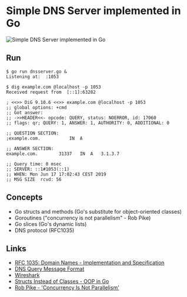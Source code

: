 Simple DNS Server implemented in Go
===================================

![Simple DNS Server implemented in Go](https://raw.githubusercontent.com/dlorch/dnsserver/master/dnsserver-go.gif)

Run
---

```
$ go run dnsserver.go &
Listening at:  :1053

$ dig example.com @localhost -p 1053
Received request from  [::1]:63282

; <<>> DiG 9.10.6 <<>> example.com @localhost -p 1053
;; global options: +cmd
;; Got answer:
;; ->>HEADER<<- opcode: QUERY, status: NOERROR, id: 17060
;; flags: qr; QUERY: 1, ANSWER: 1, AUTHORITY: 0, ADDITIONAL: 0

;; QUESTION SECTION:
;example.com.			IN	A

;; ANSWER SECTION:
example.com.		31337	IN	A	3.1.3.7

;; Query time: 0 msec
;; SERVER: ::1#1053(::1)
;; WHEN: Mon Jun 17 17:02:43 CEST 2019
;; MSG SIZE  rcvd: 56
```

Concepts
--------

* Go structs and methods (Go's substitute for object-oriented classes)
* Goroutines ("concurrency is not parallelism" - Rob Pike)
* Go slices (Go's dynamic lists)
* DNS protocol (RFC1035)

Links
-----

* [RFC 1035: Domain Names - Implementation and Specification](https://www.ietf.org/rfc/rfc1035.txt)
* [DNS Query Message Format](http://www.firewall.cx/networking-topics/protocols/domain-name-system-dns/160-protocols-dns-query.html)
* [Wireshark](https://www.wireshark.org/)
* [Structs Instead of Classes - OOP in Go](https://golangbot.com/structs-instead-of-classes/)
* [Rob Pike - 'Concurrency Is Not Parallelism'](https://www.youtube.com/watch?v=cN_DpYBzKso)
